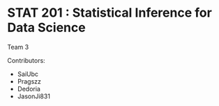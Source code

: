 # STAT 201 : Statistical Inference for Data Science

Team 3

Contributors: 
- SaiUbc
- Pragszz
- Dedoria
- JasonJi831

